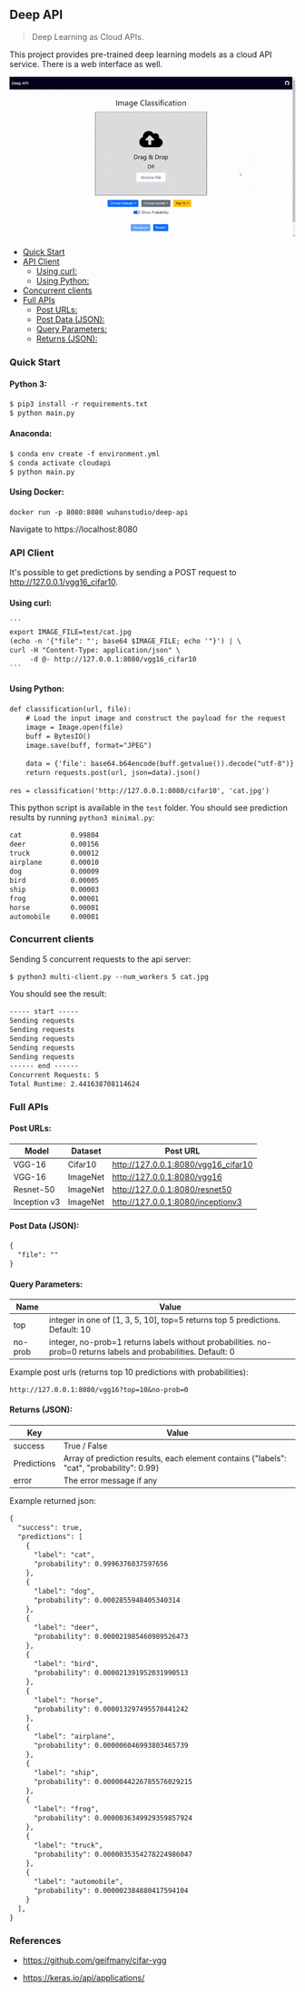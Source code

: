 ## Deep API

> Deep Learning as Cloud APIs.

This project provides pre-trained deep learning models as a cloud API service. There is a web interface as well.

![](demo.gif)


* [Quick Start](#quick-start)
* [API Client](#api-client)
  + [Using curl:](#using-curl-)
  + [Using Python:](#using-python-)
* [Concurrent clients](#concurrent-clients)
* [Full APIs](#full-apis)
  + [Post URLs:](#post-urls-)
  + [Post Data (JSON):](#post-data--json--)
  + [Query Parameters:](#query-parameters-)
  + [Returns (JSON):](#returns--json--)
  
  

### Quick Start

#### Python 3:

```
$ pip3 install -r requirements.txt
$ python main.py
```

#### Anaconda:

```
$ conda env create -f environment.yml
$ conda activate cloudapi
$ python main.py
```

#### Using Docker:

```
docker run -p 8080:8080 wuhanstudio/deep-api
```

Navigate to https://localhost:8080



### API Client

It's possible to get predictions by sending a POST request to http://127.0.0.1/vgg16_cifar10. 

#### Using curl:

````
```
export IMAGE_FILE=test/cat.jpg
(echo -n '{"file": "'; base64 $IMAGE_FILE; echo '"}') | \
curl -H "Content-Type: application/json" \
     -d @- http://127.0.0.1:8080/vgg16_cifar10
```
````

#### Using Python:

```
def classification(url, file):
    # Load the input image and construct the payload for the request
    image = Image.open(file)
    buff = BytesIO()
    image.save(buff, format="JPEG")

    data = {'file': base64.b64encode(buff.getvalue()).decode("utf-8")}
    return requests.post(url, json=data).json()

res = classification('http://127.0.0.1:8080/cifar10', 'cat.jpg')
```

This python script is available in the `test` folder. You should see prediction results by running `python3 minimal.py`:

```
cat            0.99804
deer           0.00156
truck          0.00012
airplane       0.00010
dog            0.00009
bird           0.00005
ship           0.00003
frog           0.00001
horse          0.00001
automobile     0.00001
```



### Concurrent clients

Sending 5 concurrent requests to the api server:

```
$ python3 multi-client.py --num_workers 5 cat.jpg
```

You should see the result:

```
----- start -----
Sending requests
Sending requests
Sending requests
Sending requests
Sending requests
------ end ------
Concurrent Requests: 5
Total Runtime: 2.441638708114624
```



### Full APIs

#### Post URLs:

| Model        | Dataset  | Post URL                            |
| ------------ | -------- | ----------------------------------- |
| VGG-16       | Cifar10  | http://127.0.0.1:8080/vgg16_cifar10 |
| VGG-16       | ImageNet | http://127.0.0.1:8080/vgg16         |
| Resnet-50    | ImageNet | http://127.0.0.1:8080/resnet50      |
| Inception v3 | ImageNet | http://127.0.0.1:8080/inceptionv3   |

#### Post Data (JSON):

```
{
  "file": ""
}
```

#### Query Parameters:

| Name    | Value                                                        |
| ------- | ------------------------------------------------------------ |
| top     | integer in one of [1, 3, 5, 10], top=5 returns top 5 predictions. Default: 10 |
| no-prob | integer, no-prob=1 returns labels without probabilities.  no-prob=0 returns labels and probabilities. Default: 0 |

Example post urls (returns top 10 predictions with probabilities):

```
http://127.0.0.1:8080/vgg16?top=10&no-prob=0
```

#### Returns (JSON):

| Key         | Value                                                        |
| ----------- | ------------------------------------------------------------ |
| success     | True / False                                                 |
| Predictions | Array of prediction results, each element contains {"labels": "cat", "probability": 0.99} |
| error       | The error message if any                                     |

Example returned json:

```
{
  "success": true,
  "predictions": [
    {
      "label": "cat",
      "probability": 0.9996376037597656
    },
    {
      "label": "dog",
      "probability": 0.0002855948405340314
    },
    {
      "label": "deer",
      "probability": 0.000021985460989526473
    },
    {
      "label": "bird",
      "probability": 0.000021391952031990513
    },
    {
      "label": "horse",
      "probability": 0.000013297495570441242
    },
    {
      "label": "airplane",
      "probability": 0.000006046993803465739
    },
    {
      "label": "ship",
      "probability": 0.0000044226785576029215
    },
    {
      "label": "frog",
      "probability": 0.0000036349929359857924
    },
    {
      "label": "truck",
      "probability": 0.0000035354278224986047
    },
    {
      "label": "automobile",
      "probability": 0.000002384880417594104
    }
  ],
}
```



### References

- https://github.com/geifmany/cifar-vgg

- https://keras.io/api/applications/

